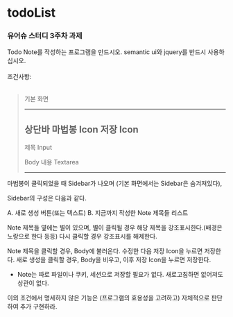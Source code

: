 # todoList

### 유어슈 스터디 3주차 과제
Todo Note를 작성하는 프로그램을 만드시오. semantic ui와 jquery를 반드시 사용하십시오.
<br><br>
조건사항:
<br><br>
>기본 화면
>
>	-------------------------------
> 상단바   마법봉 Icon            저장 Icon
>	-------------------------------
>	제목 Input
>
>Body	내용 Textarea
>
>	-------------------------------

마법봉이 클릭되었을 때 Sidebar가 나오며 (기본 화면에서는 Sidebar은 숨겨져있다),

Sidebar의 구성은 다음과 같다.

A. 새로 생성 버튼(또는 텍스트)
B. 지금까지 작성한 Note 제목들 리스트

Note 제목들 옆에는 별이 있으며, 별이 클릭될 경우 해당 제목을 강조표시한다.(배경은 노랑으로 한다 등등)
다시 클릭할 경우 강조표시를 해제한다.

Note 제목을 클릭할 경우, Body에 불러온다. 수정한 다음 저장 Icon을 누르면 저장한다.
새로 생성을 클릭할 경우, Body을 비우고, 이후 저장 Icon을 누르면 저장한다.

* Note는 따로 파일이나 쿠키, 세션으로 저장할 필요가 없다. 새로고침하면 없어져도 상관이 없다.

이외 조건에서 명세하지 않은 기능은 (프로그램의 효용성을 고려하고) 자체적으로 판단하여 추가 구현하라.
